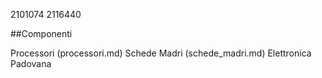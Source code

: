 2101074
2116440

##Componenti

Processori (processori.md)
Schede Madri (schede_madri.md)
Elettronica Padovana

